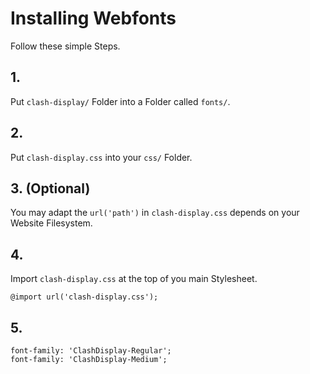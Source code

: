 # Installing Webfonts
Follow these simple Steps.

## 1.
Put `clash-display/` Folder into a Folder called `fonts/`.

## 2.
Put `clash-display.css` into your `css/` Folder.

## 3. (Optional)
You may adapt the `url('path')` in `clash-display.css` depends on your Website Filesystem.

## 4.
Import `clash-display.css` at the top of you main Stylesheet.

```
@import url('clash-display.css');
```

## 5.


```
font-family: 'ClashDisplay-Regular';
font-family: 'ClashDisplay-Medium';
```

